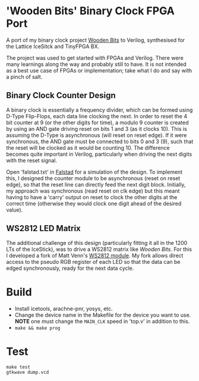 # 'Wooden Bits' Binary Clock FPGA Port

A port of my binary clock project [Wooden
Bits](https://github.com/tuna-f1sh/wooden-bits) to Verilog, synthesised for
the Lattice IceSitck and TinyFPGA BX.

The project was used to get started with FPGAs and Verilog. There were many
learnings along the way and probably still to have. It is not intended as a
best use case of FPGAs or implementation; take what I do and say with a pinch
of salt.

## Binary Clock Counter Design

A binary clock is essentially a frequency divider, which can be formed using
D-Type Flip-Flops, each data line clocking the next. In order to reset the 4
bit counter at 9 (or the other digits for time), a modulo 9 counter is created
by using an AND gate driving reset on bits 1 and 3 (as it clocks 10). This is
assuming the D-Type is asynchronous (will reset on reset edge). If it were
synchronous, the AND gate must be connected to bits 0 and 3 (9), such that the
reset will be clocked as it would be counting 10. The difference becomes quite
important in Verilog, particularly when driving the next digits with the reset
signal.

Open 'falstad.txt' in [Falstad](http://www.falstad.com/circuit/circuitjs.html)
for a simulation of the design. To implement this, I designed the counter
module to be asynchronous (reset on reset edge), so that the reset line
can directly feed the next digit block. Initially, my approach was synchronous
(read reset on clk edge) but this meant having to have a 'carry' output on reset
to clock the other digits at the correct time (otherwise they would clock one
digit ahead of the desired value).

## WS2812 LED Matrix

The additional challenge of this design (particularly fitting it all in the
1200 LTs of the IceStick), was to drive a WS2812 matrix like _Wooden Bits_.
For this I developed a fork of Matt Venn's [WS2812
module](https://github.com/tuna-f1sh/ws2812-core). My fork allows direct
access to the pseudo RGB register of each LED so that the data can be edged
synchronously, ready for the next data cycle.

# Build

* Install icetools, arachne-pnr, yosys, etc.
* Change the device name in the Makefile for the device you want to use.
  **NOTE** one must change the `MAIN_CLK` speed in 'top.v' in addition to
  this.
* `make && make prog`

# Test

```
make test
gtkwave dump.vcd
```
